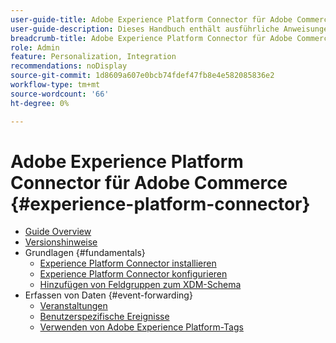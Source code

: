```yaml
---
user-guide-title: Adobe Experience Platform Connector für Adobe Commerce
user-guide-description: Dieses Handbuch enthält ausführliche Anweisungen zur Verwendung von Adobe Experience Platform Connector für Adobe Commerce.
breadcrumb-title: Adobe Experience Platform Connector für Adobe Commerce
role: Admin
feature: Personalization, Integration
recommendations: noDisplay
source-git-commit: 1d8609a607e0bcb74fdef47fb8e4e582085836e2
workflow-type: tm+mt
source-wordcount: '66'
ht-degree: 0%

---
```


# Adobe Experience Platform Connector für Adobe Commerce {#experience-platform-connector}

- [Guide Overview](overview.md)
- [Versionshinweise](release-notes.md)
- Grundlagen {#fundamentals}
   - [Experience Platform Connector installieren](install.md)
   - [Experience Platform Connector konfigurieren](connect-data.md)
   - [Hinzufügen von Feldgruppen zum XDM-Schema](update-xdm.md)
- Erfassen von Daten {#event-forwarding}
   - [Veranstaltungen](events.md)
   - [Benutzerspezifische Ereignisse](custom-events.md)
   - [Verwenden von Adobe Experience Platform-Tags](using-tags.md)
